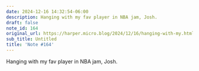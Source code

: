 ```yaml
---
date: 2024-12-16 14:32:54-06:00
description: Hanging with my fav player in NBA jam, Josh.
draft: false
note_id: 164
original_url: https://harper.micro.blog/2024/12/16/hanging-with-my.html
sub_title: Untitled
title: 'Note #164'
---
```


Hanging with my fav player in NBA jam, Josh.